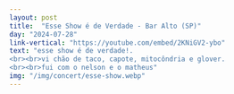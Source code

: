 ```yaml
---
layout: post
title:  "Esse Show é de Verdade - Bar Alto (SP)"
day: "2024-07-28"
link-vertical: "https://youtube.com/embed/2KNiGV2-ybo"
text: "esse show é de verdade!.
<br><br>vi chão de taco, capote, mitocôndria e glover.
<br><br>fui com o nelson e o matheus"
img: "/img/concert/esse-show.webp"
---
```


